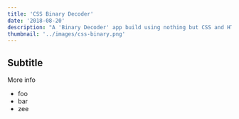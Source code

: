 ```yaml
---
title: 'CSS Binary Decoder'
date: '2018-08-20'
description: "A 'Binary Decoder' app build using nothing but CSS and HTML (no javascript!)"
thumbnail: '../images/css-binary.png'
---
```


## Subtitle

More info

- foo
- bar
- zee
